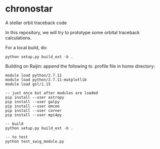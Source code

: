 # chronostar
A stellar orbit traceback code

In this repository, we will try to prototype some orbital traceback calculations.

For a local build, do:

	python setup.py build_ext -b .

Building on Raijin:
	append the following to .profile file in home directory:

	module load python/2.7.11
	module load python/2.7.11-matplotlib
	module load gsl/1.15
	
	-- just once but after modules are loaded
	pip install --user astropy
	pip install --user galpy
	pip install --user emcee
	pip install --user corner
	pip install --user mpi4py

	-- build
	python setup.py build_ext -b .

	-- to test
	python test_swig_module.py
